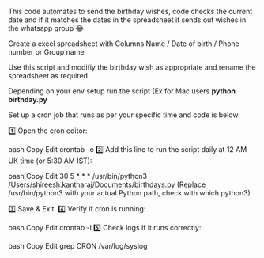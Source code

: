 This code automates to send the birthday wishes, code checks the current date and if it matches the dates in the spreadsheet it sends out wishes in the whatsapp group 😂

Create a excel spreadsheet with Columns Name / Date of birth / Phone number or Group name

Use this script and modifiy the birthday wish as appropriate and rename the spreadsheet as required

Depending on your env setup run the script (Ex for Mac users **python birthday.py**

Set up a cron job that runs as per your specific time and code is below

1️⃣ Open the cron editor:

bash
Copy
Edit
crontab -e
2️⃣ Add this line to run the script daily at 12 AM UK time (or 5:30 AM IST):

bash
Copy
Edit
30 5 * * * /usr/bin/python3 /Users/shireesh.kantharaj/Documents/birthdays.py
(Replace /usr/bin/python3 with your actual Python path, check with which python3)

3️⃣ Save & Exit.
4️⃣ Verify if cron is running:

bash
Copy
Edit
crontab -l
5️⃣ Check logs if it runs correctly:

bash
Copy
Edit
grep CRON /var/log/syslog
